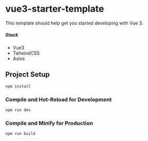 # vue3-starter-template

This template should help get you started developing with Vue 3.

##### Stack
- Vue3
- TailwindCSS
- Axios

## Project Setup

```sh
npm install
```

### Compile and Hot-Reload for Development

```sh
npm run dev
```

### Compile and Minify for Production

```sh
npm run build
```
